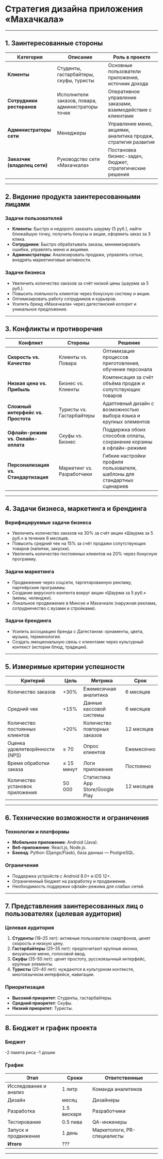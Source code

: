 # Стратегия дизайна приложения «Махачкала»

---

## 1. Заинтересованные стороны

| **Категория**               | **Описание**                                                                                     | **Роль в проекте**                                                                 |
|-----------------------------|-------------------------------------------------------------------------------------------------|------------------------------------------------------------------------------------|
| **Клиенты**                 | Студенты, гастарбайтеры, скуфы, туристы                                                        | Основные пользователи приложения, источник дохода                                |
| **Сотрудники ресторанов**   | Исполнители заказов, повара, администраторы точек                                              | Оперативное управление заказами, взаимодействие с клиентами                       |
| **Администраторы сети**     | Менеджеры                                                                                      | Управление меню, акциями, аналитика продаж, стратегия развития                  |
| **Заказчик (владелец сети)**| Руководство сети «Махачкала»                                                                    | Постановка бизнес-задач, бюджет, стратегические решения                           |

---

## 2. Видение продукта заинтересованными лицами

### Задачи пользователей
- **Клиенты**: Быстро и недорого заказать шаурму (5 руб.), найти ближайшую точку, получить бонусы и акции, оформить заказ за 3 клика.
- **Сотрудники**: Быстро обрабатывать заказы, минимизировать ошибки, управлять меню и акциями.
- **Администраторы**: Анализировать продажи, управлять сетью, внедрять маркетинговые активности.

### Задачи бизнеса
- Увеличить количество заказов за счёт низкой цены (шаурма за 5 руб.).
- Повысить лояльность клиентов через бонусную систему и акции.
- Оптимизировать работу сотрудников и курьеров.
- Усилить бренд «Махачкала» через дагестанский колорит и уникальное предложение.

---

## 3. Конфликты и противоречия

| **Конфликт**                                      | **Стороны**                     | **Решение**                                                                 |
|----------------------------------------------------|---------------------------------|-----------------------------------------------------------------------------|
| **Скорость vs. Качество**                          | Клиенты vs. Повара              | Оптимизация процессов приготовления, обучение персонала                  |
| **Низкая цена vs. Прибыль**                        | Бизнес vs. Клиенты              | Компенсация за счёт объёма продаж и сопутствующих товаров                  |
| **Сложный интерфейс vs. Простота**                 | Туристы vs. Гастарбайтеры       | Адаптивный дизайн с возможностью выбора языка и крупных элементов           |
| **Офлайн-режим vs. Онлайн-оплата**                 | Скуфы vs. Бизнес                | Поддержка обоих способов оплаты, сохранение корзины в офлайн-режиме         |
| **Персонализация vs. Стандартизация**              | Маркетинг vs. Разработчики      | Гибкие настройки профиля пользователя, шаблоны для стандартных сценариев  |

---

## 4. Задачи бизнеса, маркетинга и брендинга

### Верифицируемые задачи бизнеса
- Увеличить количество заказов на 30% за счёт акции «Шаурма за 5 руб.» в течение 6 месяцев.
- Повысить средний чек на 15% за счёт продажи сопутствующих товаров (напитки, закуски).
- Увеличить количество постоянных клиентов на 20% через бонусную программу.

### Задачи маркетинга
- Продвижение через соцсети, таргетированную рекламу, партнёрские программы.
- Создание вирусного контента вокруг акции «Шаурма за 5 руб.» (мемы, челенджи).
- Локальное продвижение в Минске и Махачкале (наружная реклама, сотрудничество с вузами и стройками).

### Задачи брендинга
- Усилить ассоциацию бренда с Дагестаном: орнаменты, цвета, музыка, терминология.
- Создать эмоциональную связь с клиентами через культурный контекст (истории блюд, традиции).

---

## 5. Измеримые критерии успешности

| **Критерий**                          | **Цель**                     | **Метрика**                                      | **Срок**       |
|---------------------------------------|------------------------------|--------------------------------------------------|----------------|
| Количество заказов                    | +30%                         | Ежемесячная аналитика                            | 6 месяцев      |
| Средний чек                           | +15%                         | Данные кассовой системы                          | 6 месяцев      |
| Количество постоянных клиентов        | +20%                         | Количество повторных заказов                     | 12 месяцев     |
| Оценка удовлетворённости (NPS)        | ≥ 70                         | Опрос клиентов                                   | Ежемесячно     |
| Время обработки заказа                | ≤ 15 минут                   | Логи приложения                                  | Постоянно      |
| Количество установок приложения       | 50 000                       | Статистика App Store/Google Play                  | 12 месяцев     |

---

## 6. Технические возможности и ограничения

### Технологии и платформы
- **Мобильное приложение**: Android (Java).
- **Веб-приложение**: React.js, Node.js.
- **Бэкенд**: Python (Django/Flask), база данных — PostgreSQL.

### Ограничения
- Поддержка устройств с Android 8.0+ и iOS 12+.
- Ограниченный бюджет на разработку и продвижение.
- Необходимость поддержки офлайн-режима для слабых сетей.

---

## 7. Представления заинтересованных лиц о пользователях (целевая аудитория)

### Целевая аудитория
1. **Студенты** (18–25 лет): активные пользователи смартфонов, ценят скорость и низкую цену.
2. **Гастарбайтеры** (25–35 лет): предпочитают крупные иконки, визуальное меню, голосовой ввод.
3. **Скуфы** (35–50 лет): ценят простоту, русскоязычный интерфейс, крупные элементы.
4. **Туристы** (25–40 лет): нуждаются в культурном контексте, многоязычном интерфейсе, навигации.

### Приоритизация
- **Высокий приоритет**: Студенты, гастарбайтеры.
- **Средний приоритет**: Скуфы.
- **Низкий приоритет**: Туристы.

---

## 8. Бюджет и график проекта

### Бюджет
-2 пакета риса
-1 дошик

### График

| **Этап**               | **Сроки**          | **Ответственные**          |
|------------------------|--------------------|----------------------------|
| Исследование и анализ | 1 литр           | Команда аналитиков         |
| Дизайн                 | месяц         | Дизайнеры                  |
| Разработка             | 1.5 вискаря           | Разработчики              |
| Тестирование           | 0.5 пива        | QA-инженеры               |
| Запуск и продвижение   | 1 день            | Маркетологи, PR-специалисты|
| **Итого**              | ???      |                            |

---
